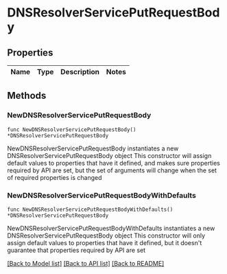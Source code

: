 # DNSResolverServicePutRequestBody

## Properties

Name | Type | Description | Notes
------------ | ------------- | ------------- | -------------

## Methods

### NewDNSResolverServicePutRequestBody

`func NewDNSResolverServicePutRequestBody() *DNSResolverServicePutRequestBody`

NewDNSResolverServicePutRequestBody instantiates a new DNSResolverServicePutRequestBody object
This constructor will assign default values to properties that have it defined,
and makes sure properties required by API are set, but the set of arguments
will change when the set of required properties is changed

### NewDNSResolverServicePutRequestBodyWithDefaults

`func NewDNSResolverServicePutRequestBodyWithDefaults() *DNSResolverServicePutRequestBody`

NewDNSResolverServicePutRequestBodyWithDefaults instantiates a new DNSResolverServicePutRequestBody object
This constructor will only assign default values to properties that have it defined,
but it doesn't guarantee that properties required by API are set


[[Back to Model list]](../README.md#documentation-for-models) [[Back to API list]](../README.md#documentation-for-api-endpoints) [[Back to README]](../README.md)


